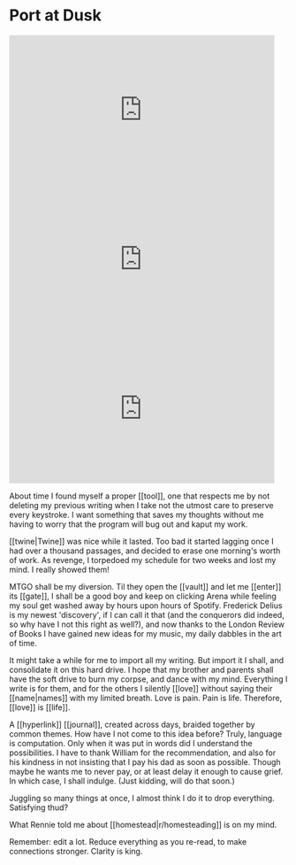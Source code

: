 
# Port at Dusk

<iframe width="480" height="270" src="https://www.youtube.com/embed/Pnq6dbM5TAM" title="Three Minutes and Thirty-Seven Seconds" frameborder="0" allow="accelerometer; autoplay; clipboard-write; encrypted-media; gyroscope; picture-in-picture; web-share" allowfullscreen></iframe>
<iframe width=480 height=270 src="https://www.youtube.com/embed/1T9o3dkdnb8" title="Nine Minutes and Sixteen Seconds" frameborder="0" allow="accelerometer; autoplay; clipboard-write; encrypted-media; gyroscope; picture-in-picture; web-share" allowfullscreen></iframe>
<iframe width="480" height="270" src="https://www.youtube.com/embed/Q_W0UL6fgQ4?list=PLM4UPPUZGf2rh_tezcw-k6JEE9dKSroXo" title="Eleven Minutes and Nine Seconds" frameborder="0" allow="accelerometer; autoplay; clipboard-write; encrypted-media; gyroscope; picture-in-picture; web-share" allowfullscreen></iframe>

About time I found myself a proper [[tool]], one that respects me by not deleting my previous writing when I take not the utmost care to preserve every keystroke. I want something that saves my thoughts without me having to worry that the program will bug out and kaput my work.

[[twine|Twine]] was nice while it lasted. Too bad it started lagging once I had over a thousand passages, and decided to erase one morning's worth of work. As revenge, I torpedoed my schedule for two weeks and lost my mind. I really showed them!

MTGO shall be my diversion. Til they open the [[vault]] and let me [[enter]] its [[gate]], I shall be a good boy and keep on clicking Arena while feeling my soul get washed away by hours upon hours of Spotify. Frederick Delius is my newest 'discovery', if I can call it that (and the conquerors did indeed, so why have I not this right as well?), and now thanks to the London Review of Books I have gained new ideas for my music, my daily dabbles in the art of time.

It might take a while for me to import all my writing. But import it I shall, and consolidate it on this hard drive. I hope that my brother and parents shall have the soft drive to burn my corpse, and dance with my mind. Everything I write is for them, and for the others I silently [[love]] without saying their [[name|names]] with my limited breath. Love is pain. Pain is life. Therefore, [[love]] is [[life]].

A [[hyperlink]] [[journal]], created across days, braided together by common themes. How have I not come to this idea before? Truly, language is computation. Only when it was put in words did I understand the possibilities. I have to thank William for the recommendation, and also for his kindness in not insisting that I pay his dad as soon as possible. Though maybe he wants me to never pay, or at least delay it enough to cause grief. In which case, I shall indulge. (Just kidding, will do that soon.)

Juggling so many things at once, I almost think I do it to drop everything. Satisfying thud?

What Rennie told me about [[homestead|r/homesteading]] is on my mind.

Remember: edit a lot. Reduce everything as you re-read, to make connections stronger. Clarity is king.

